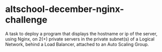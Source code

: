 # altschool-december-nginx-challenge
A task to deploy a program that displays the hostname or ip of the server, using Nginx, on 2(+) private servers in the private subnet(s) of a Logical Network, behind a Load Balancer, attached to an Auto Scaling Group.
